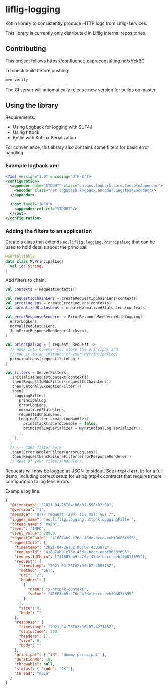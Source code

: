 # liflig-logging

Kotlin library to consistently produce HTTP logs from Liflig-services.

This library is currently only distributed in Liflig
internal repositories.

## Contributing

This project follows
https://confluence.capraconsulting.no/x/fckBC

To check build before pushing:

```bash
mvn verify
```

The CI server will automatically release new version for builds on master.

## Using the library

Requirements:

- Using Logback for logging with SLF4J
- Using http4k
- Kotlin with Kotlinx Serialization

For convenience, this library also contains some filters for basic
error handling.

### Example logback.xml

```xml
<?xml version="1.0" encoding="UTF-8"?>
<configuration>
  <appender name="STDOUT" class="ch.qos.logback.core.ConsoleAppender">
    <encoder class="net.logstash.logback.encoder.LogstashEncoder"/>
  </appender>

  <root level="INFO">
    <appender-ref ref="STDOUT"/>
  </root>
</configuration>
```

### Adding the filters to an application

Create a class that extends `no.liflig.logging.PrincipalLog` that
can be used to hold details about the principal:

```kotlin
@Serializable
data class MyPrincipalLog(
  val id: String,
)
```

Add filters to chain:

```kotlin
val contexts = RequestContexts()

val requestIdChainLens = createRequestIdChainLens(contexts)
val errorLogLens = createErrorLogLens(contexts)
val normalizedStatusLens = createNormalizedStatusLens(contexts)

val errorResponseRenderer = ErrorResponseRendererWithLogging(
  errorLogLens,
  normalizedStatusLens,
  JsonErrorResponseRenderer(Jackson),
)

val principalLog = { request: Request ->
  // Hook into however you store the principal and
  // map it to an instance of your MyPrincipalLog.
  principalLens(request)?.toLog()
}

val filters = ServerFilters
  .InitialiseRequestContext(contexts)
  .then(RequestIdMdcFilter(requestIdChainLens))
  .then(CatchAllExceptionFilter())
  .then(
    LoggingFilter(
      principalLog,
      errorLogLens,
      normalizedStatusLens,
      requestIdChainLens,
      LoggingFilter.createLogHandler(
        printStacktraceToConsole = false,
        principalLogSerializer = MyPrincipalLog.serializer(),
      ),
    ),
  )
  // <-- CORS filter here
  .then(ErrorHandlerFilter(errorLogLens))
  .then(RequestLensFailureFilter(errorResponseRenderer))
  // Rest of your filters/handlers.
```

Requests will now be logged as JSON to stdout. See `Http4kTest.kt` for
a full demo, including correct setup for using http4k contracts that
requires more configuration to log lens errors.

Example log line:

```json
{
  "@timestamp": "2021-04-26T04:06:07.558+02:00",
  "@version": "1",
  "message": "HTTP request (200) (18 ms): GET /",
  "logger_name": "no.liflig.logging.http4k.LoggingFilter",
  "thread_name": "main",
  "level": "INFO",
  "level_value": 20000,
  "requestIdChain": "41687ab9-c76e-45de-bccc-eebf9683f695",
  "requestInfo": {
    "timestamp": "2021-04-26T02:06:07.430307Z",
    "requestId": "41687ab9-c76e-45de-bccc-eebf9683f695",
    "requestIdChain": ["41687ab9-c76e-45de-bccc-eebf9683f695"],
    "request": {
      "timestamp": "2021-04-26T02:06:07.409573Z",
      "method": "GET",
      "uri": "/",
      "headers": [
        {
          "name": "x-http4k-context",
          "value": "41687ab9-c76e-45de-bccc-eebf9683f695"
        }
      ],
      "size": 0,
      "body": ""
    },
    "response": {
      "timestamp": "2021-04-26T02:06:07.427743Z",
      "statusCode": 200,
      "headers": [],
      "size": 0,
      "body": ""
    },
    "principal": { "id": "dummy-principal" },
    "durationMs": 18,
    "throwable": null,
    "status": { "code": "OK" },
    "thread": "main"
  }
}
```
